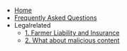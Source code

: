 * [Home](/)
* [Frequently Asked Questions](/faq/README.md)
* Legalrelated
   * [1. Farmer Liability and Insurance](/faq/legal/liability.md)
   * [2. What about malicious content](/faq/legal/malicious_content.md)
